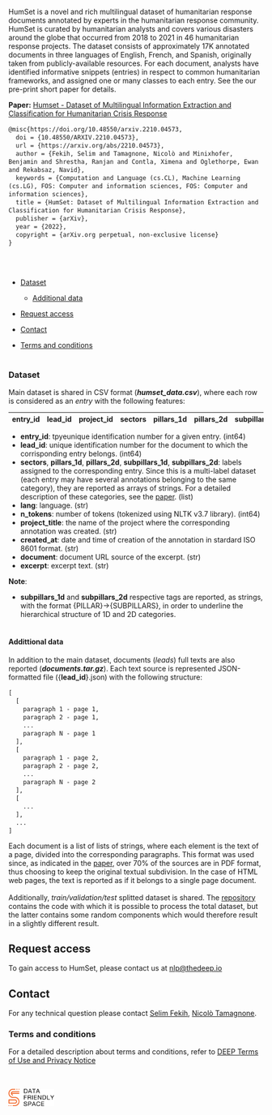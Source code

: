 

<head>
  <link rel="stylesheet" type="text/css" href="https://cdn.datatables.net/1.10.21/css/jquery.dataTables.min.css" />
  <link rel="stylesheet" href="https://maxcdn.bootstrapcdn.com/bootstrap/3.4.1/css/bootstrap.min.css">
  <script src="https://code.jquery.com/jquery-3.5.1.min.js"></script>
  <script src="https://maxcdn.bootstrapcdn.com/bootstrap/3.4.1/js/bootstrap.min.js"></script>
  <script type="text/javascript" charset="utf8" src="https://cdn.datatables.net/1.10.13/js/jquery.dataTables.min.js"></script>
  <script type="text/javascript" charset="utf8" src="leaderboard.js"></script>

</head>
<style>
  .table.dataTable  {
    font-family: Verdana, Geneva, Tahoma, sans-serif;
    font-size: 12px;
}
</style>



[paper]: https://doi.org/10.48550/arxiv.2210.04573
[repository]: https://github.com/the-deep/humset

HumSet is a novel and rich multilingual dataset of humanitarian response documents annotated by experts in the humanitarian response community. HumSet is curated by humanitarian analysts and covers various disasters around the globe that occurred from 2018 to 2021 in 46 humanitarian response projects. The dataset consists of approximately 17K annotated documents in three languages of English, French, and Spanish, originally taken from publicly-available resources. For each document, analysts have identified informative snippets (entries) in respect to common humanitarian frameworks, and assigned one or many classes to each entry. See the our pre-print short paper for details.

**Paper:** [Humset - Dataset of Multilingual Information Extraction and Classification for Humanitarian Crisis Response][paper]
```
@misc{https://doi.org/10.48550/arxiv.2210.04573,
  doi = {10.48550/ARXIV.2210.04573},
  url = {https://arxiv.org/abs/2210.04573},
  author = {Fekih, Selim and Tamagnone, Nicolò and Minixhofer, Benjamin and Shrestha, Ranjan and Contla, Ximena and Oglethorpe, Ewan and Rekabsaz, Navid},
  keywords = {Computation and Language (cs.CL), Machine Learning (cs.LG), FOS: Computer and information sciences, FOS: Computer and information sciences},
  title = {HumSet: Dataset of Multilingual Information Extraction and Classification for Humanitarian Crisis Response},
  publisher = {arXiv},
  year = {2022},
  copyright = {arXiv.org perpetual, non-exclusive license}
}
```
<br/><br/>
* [Dataset](#dataset)
  * [Additional data](#addittional-data)

* [Request access](#request-access)
* [Contact](#contact)
* [Terms and conditions](#terms-and-conditions)
<br/><br/>

### Dataset 

Main dataset is shared in CSV format (<em>**humset_data.csv**</em>), where each row is considered as an <em>entry</em> with the following features: 

<div class="alert bg-success text-dark" cellspacing="0" style="width:100%">
  <table id="leaderboard_head_dctr" class="table table-bordered" cellspacing="0">
    <thead>
      <tr><th>entry_id</th><th>lead_id</th><th>project_id</th><th>sectors</th><th>pillars_1d</th><th>pillars_2d</th><th>subpillars_1d</th><th>subpillars_2d</th><th>lang</th><th>n_tokens</th><th>project_title</th><th>created_at</th><th>document</th><th>excerpt</th></tr>
    </thead>
  </table>
</div>

- **entry_id**: tpyeunique identification number for a given entry. (int64)
- **lead_id**: unique identification number for the document to which the corrisponding entry belongs. (int64)
- **sectors**, **pillars_1d**, **pillars_2d**, **subpillars_1d**, **subpillars_2d**: labels assigned to the corresponding entry. Since this is a multi-label dataset (each entry may have several annotations belonging to the same category), they are reported as arrays of strings. For a detailed description of these categories, see the [paper]. (list)
- **lang**: language. (str)
- **n_tokens**: number of tokens (tokenized using NLTK v3.7 library). (int64)
- **project_title**: the name of the project where the corresponding annotation was created. (str)
- **created_at**: date and time of creation of the annotation in stardard ISO 8601 format. (str)
- **document**: document URL source of the excerpt. (str)
- **excerpt**: excerpt text. (str)

**Note**: 
- **subpillars_1d** and **subpillars_2d** respective tags are reported, as strings, with the format {PILLAR}->{SUBPILLARS}, in order to underline the hierarchical structure of 1D and 2D categories. 
<br/><br/>
#### Addittional data

In addition to the main dataset, documents (<em>leads</em>) full texts are also reported (<em>**documents.tar.gz**</em>). Each text source is represented JSON-formatted file ({**lead_id**}.json) with the following structure: 
```
[
  [
    paragraph 1 - page 1,
    paragraph 2 - page 1,
    ...
    paragraph N - page 1
  ],
  [
    paragraph 1 - page 2,
    paragraph 2 - page 2,
    ...
    paragraph N - page 2
  ],
  [
    ...
  ],
  ...
]
```
Each document is a list of lists of strings, where each element is the text of a page, divided into the corresponding paragraphs. This format was used since, as indicated in the [paper], over 70% of the sources are in PDF format, thus choosing to keep the original textual subdivision. In the case of HTML web pages, the text is reported as if it belongs to a single page document.
<br/><br/>
Additionally, <em>train/validation/test</em> splitted dataset is shared. The [repository] contains the code with which it is possible to process the total dataset, but the latter contains some random components which would therefore result in a slightly different result.

## Request access
To gain access to HumSet, please contact us at [nlp@thedeep.io](mailto:nlp@thedeep.io)

## Contact
For any technical question please contact [Selim Fekih](mailto:selim@datafriendlyspace.org), [Nicolò Tamagnone]((mailto:nico@datafriendlyspace.org)).

<!---
<br>
<div class="row">
    <div class="col-md-4 text-center">
        <a target="_blank" href="https://www.jku.at/en/institute-of-computational-perception/about-us/people/navid-rekab-saz/"><img src="images/navid.png" width="150" height="150"><br><strong>Navid Rekab-saz</strong><br>Johannes Kepler University Linz</a>
    </div>
    <div class="col-md-4 text-center">
        <a target="_blank" href="https://www.jku.at/en/institute-of-computational-perception/about-us/people/oleg-lesota/"><img src="images/oleg.webp" width="150" height="150"><br><strong>Oleg Lesota</strong><br>Johannes Kepler University Linz</a>
    </div>
    <div class="col-md-4 text-center">
        <a target="_blank" href="https://www.jku.at/en/institute-of-computational-perception/about-us/people/markus-schedl"><img src="images/markus.jpg" width="87" height="150"><br><strong>Markus Schedl</strong><br>Johannes Kepler University Linz</a>
    </div>
</div>
<br>
<div class="row">
    <div class="col-md-6 text-center">
        <a target="_blank" href="mailto:jon.brassey@tripdatabase.com?subject=[TripClick]"><img src="images/jon.webp" width="150" height="150"><br><strong>Jon Brassey</strong><br>Trip Database</a>
    </div>
    <div class="col-md-6 text-center">
        <a target="_blank" href="https://brown.edu/Research/AI/people/carsten.html"><img src="images/carsten.png" width="150" height="150"><br><strong>Carsten Eickhoff</strong><br>Brown University</a>
    </div>
</div>
--->

### Terms and conditions
For a detailed description about terms and conditions, refer to [DEEP Terms of Use and Privacy Notice](https://app.thedeep.io/terms-and-privacy/)


<br/><br/>
<img src="images/dfs-logo-full-color-rgb.svg" alt="DFS logo" width="90"/>

<script>
  $(function(){
    var otable_leaderboard_head_dctr = $("#leaderboard_head_dctr").dataTable({
        bAutoWidth: false, 
        bPaginate: false,
        sScrollX: "100%",
        bInfo : false,
        sDom: 'l<"toolbar">frtip',
        aoColumns: [
          { sWidth: '5%' },
          { sWidth: '35%' },
          { sWidth: '35%' },
          { sWidth: '5%' },
          { sWidth: '5%' },
          { sWidth: '5%' },
          { sWidth: '5%' },
          { sWidth: '5%' },
          { sWidth: '5%' }
        ],      
        aaData:data_head_dctr
    });
    otable_leaderboard_head_dctr.fnSort( [ [5,'desc'] ] );
    var otable_leaderboard_head_raw = $("#leaderboard_head_raw").dataTable({
        bAutoWidth: false, 
        bPaginate: false,
        sScrollX: "100%",
        bInfo : false,
        sDom: 'l<"toolbar">frtip',
        aoColumns: [
          { sWidth: '5%' },
          { sWidth: '35%' },
          { sWidth: '35%' },
          { sWidth: '5%' },
          { sWidth: '5%' },
          { sWidth: '5%' },
          { sWidth: '5%' },
          { sWidth: '5%' },
          { sWidth: '5%' }
        ],      
        aaData:data_head_raw
    });
    otable_leaderboard_head_raw.fnSort( [ [5,'desc'] ] );
    var otable_leaderboard_torso_raw = $("#leaderboard_torso_raw").dataTable({
        bAutoWidth: false, 
        bPaginate: false,
        sScrollX: "100%",
        bInfo : false,
        sDom: 'l<"toolbar">frtip',
        aoColumns: [
          { sWidth: '5%' },
          { sWidth: '35%' },
          { sWidth: '35%' },
          { sWidth: '5%' },
          { sWidth: '5%' },
          { sWidth: '5%' },
          { sWidth: '5%' },
          { sWidth: '5%' },
          { sWidth: '5%' }
        ],      
        aaData:data_torso_raw
    });
    otable_leaderboard_torso_raw.fnSort( [ [5,'desc'] ] );
    var otable_leaderboard_tail_raw = $("#leaderboard_tail_raw").dataTable({
        bAutoWidth: false, 
        bPaginate: false,
        sScrollX: "100%",
        bInfo : false,
        sDom: 'l<"toolbar">frtip',
        aoColumns: [
          { sWidth: '5%' },
          { sWidth: '35%' },
          { sWidth: '35%' },
          { sWidth: '5%' },
          { sWidth: '5%' },
          { sWidth: '5%' },
          { sWidth: '5%' },
          { sWidth: '5%' },
          { sWidth: '5%' }
        ],      
        aaData:data_tail_raw
    });
    otable_leaderboard_tail_raw.fnSort( [ [5,'desc'] ] );
  })  
  
</script>
